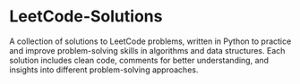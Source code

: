 # LeetCode-Solutions
A collection of solutions to LeetCode problems, written in Python to practice and improve problem-solving skills in algorithms and data structures. Each solution includes clean code, comments for better understanding, and insights into different problem-solving approaches.
